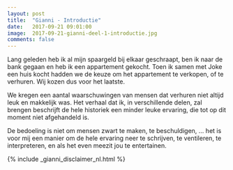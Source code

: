 ```yaml
---
layout: post
title:  "Gianni - Introductie"
date:   2017-09-21 09:01:00
image:  2017-09-21-gianni-deel-1-introductie.jpg
comments: false
---
```

Lang geleden heb ik al mijn spaargeld bij elkaar geschraapt, ben ik naar de bank gegaan en heb ik een appartement 
gekocht. Toen ik samen met Joke een huis kocht hadden we de keuze om het appartement te verkopen, of te verhuren. Wij 
kozen dus voor het laatste.

We kregen een aantal waarschuwingen van mensen dat verhuren niet altijd leuk en makkelijk was. Het verhaal dat ik, in
verschillende delen, zal brengen beschrijft de hele historiek een minder leuke ervaring, die tot op dit moment niet
afgehandeld is.

De bedoeling is niet om mensen zwart te maken, te beschuldigen, &hellip; het is voor mij een manier om de hele ervaring neer
te schrijven, te ventileren, te interpreteren, en als het even meezit jou te entertainen.

{% include _gianni_disclaimer_nl.html %}

